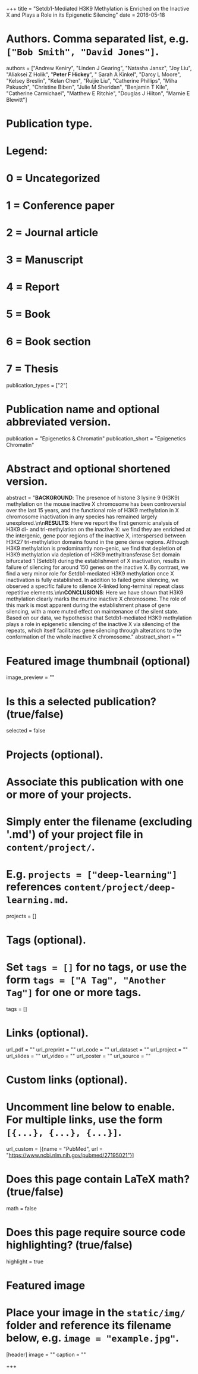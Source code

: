 +++
title = "Setdb1-Mediated H3K9 Methylation is Enriched on the Inactive X and Plays a Role in its Epigenetic Silencing"
date = 2016-05-18

# Authors. Comma separated list, e.g. `["Bob Smith", "David Jones"]`.
authors = ["Andrew Keniry", "Linden J Gearing", "Natasha Jansz", "Joy Liu", "Aliaksei Z Holik", "**Peter F Hickey**", " Sarah A Kinkel", "Darcy L Moore", "Kelsey Breslin",  "Kelan Chen", "Ruijie Liu", "Catherine Phillips", "Miha Pakusch", "Christine Biben", "Julie M Sheridan", "Benjamin T Kile", "Catherine Carmichael", "Matthew E Ritchie",  "Douglas J Hilton", "Marnie E Blewitt"]

# Publication type.
# Legend:
# 0 = Uncategorized
# 1 = Conference paper
# 2 = Journal article
# 3 = Manuscript
# 4 = Report
# 5 = Book
# 6 = Book section
# 7 = Thesis
publication_types = ["2"]

# Publication name and optional abbreviated version.
publication = "Epigenetics & Chromatin"
publication_short = "Epigenetics Chromatin"

# Abstract and optional shortened version.
abstract = "**BACKGROUND**: The presence of histone 3 lysine 9 (H3K9) methylation on the mouse inactive X chromosome has been controversial over the last 15 years, and the functional role of H3K9 methylation in X chromosome inactivation in any species has remained largely unexplored.\n\n**RESULTS**: Here we report the first genomic analysis of H3K9 di- and tri-methylation on the inactive X: we find they are enriched at the intergenic, gene poor regions of the inactive X, interspersed between H3K27 tri-methylation domains found in the gene dense regions. Although H3K9 methylation is predominantly non-genic, we find that depletion of H3K9 methylation via depletion of H3K9 methyltransferase Set domain bifurcated 1 (Setdb1) during the establishment of X inactivation, results in failure of silencing for around 150 genes on the inactive X. By contrast, we find a very minor role for Setdb1-mediated H3K9 methylation once X inactivation is fully established. In addition to failed gene silencing, we observed a specific failure to silence X-linked long-terminal repeat class repetitive elements.\n\n**CONCLUSIONS**: Here we have shown that H3K9 methylation clearly marks the murine inactive X chromosome. The role of this mark is most apparent during the establishment phase of gene silencing, with a more muted effect on maintenance of the silent state. Based on our data, we hypothesise that Setdb1-mediated H3K9 methylation plays a role in epigenetic silencing of the inactive X via silencing of the repeats, which itself facilitates gene silencing through alterations to the conformation of the whole inactive X chromosome."
abstract_short = ""

# Featured image thumbnail (optional)
image_preview = ""

# Is this a selected publication? (true/false)
selected = false

# Projects (optional).
#   Associate this publication with one or more of your projects.
#   Simply enter the filename (excluding '.md') of your project file in `content/project/`.
#   E.g. `projects = ["deep-learning"]` references `content/project/deep-learning.md`.
projects = []

# Tags (optional).
#   Set `tags = []` for no tags, or use the form `tags = ["A Tag", "Another Tag"]` for one or more tags.
tags = []

# Links (optional).
url_pdf = ""
url_preprint = ""
url_code = ""
url_dataset = ""
url_project = ""
url_slides = ""
url_video = ""
url_poster = ""
url_source = ""

# Custom links (optional).
#   Uncomment line below to enable. For multiple links, use the form `[{...}, {...}, {...}]`.
url_custom = [{name = "PubMed", url = "https://www.ncbi.nlm.nih.gov/pubmed/27195021"}]

# Does this page contain LaTeX math? (true/false)
math = false

# Does this page require source code highlighting? (true/false)
highlight = true

# Featured image
# Place your image in the `static/img/` folder and reference its filename below, e.g. `image = "example.jpg"`.
[header]
image = ""
caption = ""

+++
